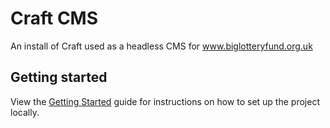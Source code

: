 # Craft CMS

An install of Craft used as a headless CMS for www.biglotteryfund.org.uk


## Getting started

View the [Getting Started](./docs/getting-started.md) guide for instructions on how to set up the project locally.